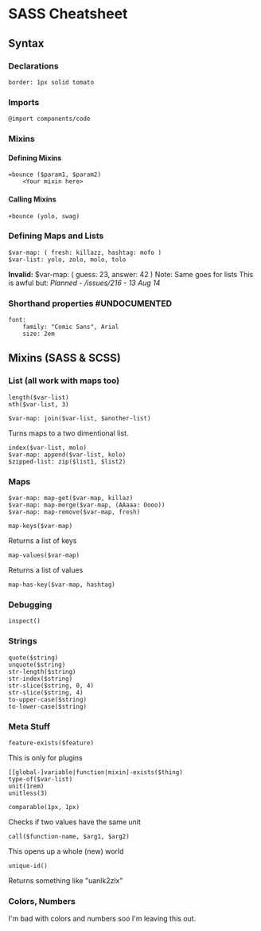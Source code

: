 # SASS Cheatsheet
## Syntax
### Declarations
	border: 1px solid tomato

### Imports
	@import components/code

### Mixins
#### Defining Mixins
	=bounce ($param1, $param2)
		<Your mixin here>

#### Calling Mixins
	+bounce (yolo, swag)

### Defining Maps and Lists
	$var-map: ( fresh: killazz, hashtag: mofo )
	$var-list: yolo, zolo, molo, tolo
**Invalid:**
	$var-map: (
		guess: 23,
		answer: 42
	)
Note: Same goes for lists
This is awful but:
*Planned - /issues/216 - 13 Aug 14*

### Shorthand properties #UNDOCUMENTED
	font:
		family: "Comic Sans", Arial
		size: 2em

## Mixins (SASS & SCSS)
### List (all work with maps too)
	length($var-list)
	nth($var-list, 3)

	$var-map: join($var-list, $another-list)
Turns maps to a two dimentional list.

	index($var-list, molo)
	$var-map: append($var-list, kolo)
	$zipped-list: zip($list1, $list2)

### Maps
	$var-map: map-get($var-map, killaz)
	$var-map: map-merge($var-map, (AAaaa: Oooo))
	$var-map: map-remove($var-map, fresh)

	map-keys($var-map)
Returns a list of keys

	map-values($var-map)
Returns a list of values

	map-has-key($var-map, hashtag)

### Debugging
	inspect()

### Strings
	quote($string)
	unquote($string)
	str-length($string)
	str-index($string)
	str-slice($string, 0, 4)
	str-slice($string, 4)
	to-upper-case($string)
	to-lower-case($string)

### Meta Stuff
	feature-exists($feature)
This is only for plugins

	[[global-]variable|function|mixin]-exists($thing)
	type-of($var-list)
	unit(1rem)
	unitless(3)

	comparable(1px, 1px)
Checks if two values have the same unit

	call($function-name, $arg1, $arg2)
This opens up a whole (new) world

	unique-id()
Returns something like "uanlk2zlx"

### Colors, Numbers
I'm bad with colors and numbers soo I'm leaving this out.

